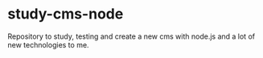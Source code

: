 # study-cms-node

Repository to study, testing and create a new cms with node.js and a lot of new technologies to me.
